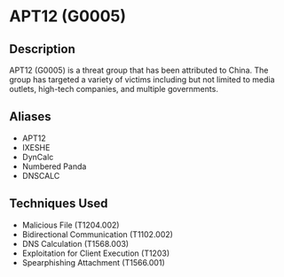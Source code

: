 # APT12 (G0005)

## Description
APT12 (G0005) is a threat group that has been attributed to China. The group has targeted a variety of victims including but not limited to media outlets, high-tech companies, and multiple governments.

## Aliases
- APT12
- IXESHE
- DynCalc
- Numbered Panda
- DNSCALC

## Techniques Used
- Malicious File (T1204.002)
- Bidirectional Communication (T1102.002)
- DNS Calculation (T1568.003)
- Exploitation for Client Execution (T1203)
- Spearphishing Attachment (T1566.001)
